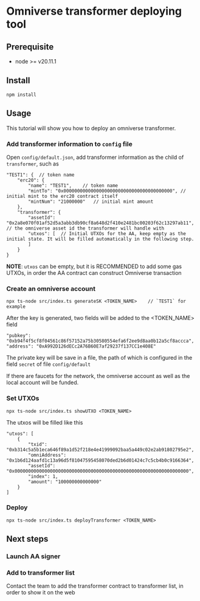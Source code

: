 # Omniverse transformer deploying tool

## Prerequisite

- node >= v20.11.1

## Install

```
npm install
```

## Usage

This tutorial will show you how to deploy an omniverse transformer.

### Add transformer information to `config` file

Open `config/default.json`, add transformer information as the child of `transformer`, such as

```
"TEST1": {  // token name
    "erc20": {
        "name": "TEST1",    // token name
        "mintTo": "0x0000000000000000000000000000000000000000", // initial mint to the erc20 contract itself
        "mintNum": "21000000"   // initial mint amount
    },
    "transformer": {
        "assetId": "0x2a8e070f01af52d5a3abb3db90cf8a648d2f410e2481bc00203f62c13297ab11",    // the omniverse asset id the transformer will handle with
        "utxos": [  // Initial UTXOs for the AA, keep empty as the initial state. It will be filled automatically in the following step. 
        ]
    }
}
```

**NOTE**: `utxos` can be empty, but it is RECOMMENDED to add some gas UTXOs, in order the AA contract can construct Omniverse transaction

### Create an omniverse account

```
npx ts-node src/index.ts generateSK <TOKEN_NAME>    // `TEST1` for example
```

After the key is generated, two fields will be added to the <TOKEN_NAME> field

```
"pubkey": "0xb94f4f5cf8f04561c86f57152a75b30580554efa6f2ee9d8aa0b12a5cf8accca",
"address": "0xA992D126dECc2A76B60E7af29237f137CC1e408E"
```

The private key will be save in a file, the path of which is configured in the field `secret` of file `config/default`

If there are faucets for the network, the omniverse account as well as the local account will be funded.

### Set UTXOs

```
npx ts-node src/index.ts showUTXO <TOKEN_NAME>
```

The utxos will be filled like this

```
"utxos": [
    {
        "txid": "0xb314c5a5b1eca646f89a1d52f218e4e41999092baa5a449c02e2ab91802795e2",
        "omniAddress": "0x1b6d124aafd1c13a96d5f81047595458070ded2b6d01424c7c5cb4b0c9166364",
        "assetId": "0x0000000000000000000000000000000000000000000000000000000000000000",
        "index": 1,
        "amount": "100000000000000"
    }
]
```

### Deploy

```
npx ts-node src/index.ts deployTransformer <TOKEN_NAME>
```

## Next steps

### Launch AA signer

### Add to transformer list

Contact the team to add the transformer contract to transformer list, in order to show it on the web